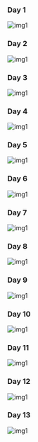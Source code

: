 ### Day 1 ###

<img src="./Images/March18th.png" alt="img1" />

### Day 2 ###

<img src="./Images/NTSPBMS713-Intro2 - March19th.png" alt="img1" />

### Day 3 ###

<img src="./Images/NTSPBMS713-Intro3 - March 22nd.png" alt="img1" />

### Day 4 ###

<img src="./Images/NTSPBMS713-Intro4 - March 23rd.png" alt="img1" />

### Day 5 ###

<img src="./Images/NTSPBMS713-Intro5 - March 24th.png" alt="img1" />

### Day 6 ###

<img src="./Images/NTSPBMS713-Spring Basics- March 26th.png" alt="img1" />

### Day 7 ###

<img src="./Images/NTSPBMS713-Spring Basics- March 27th.png" alt="img1" />

### Day 8 ###

<img src="./Images/NTSPBMS714-Spring Firt App Development- March 29th.png" alt="img1" />

### Day 9 ###

<img src="./Images/NTSPBMS714-Spring First App Flow- March 30th.png" alt="img1" />

### Day 10 ###

<img src="./Images/NTSPBMS714-Spring First App Flow- March 30th.png" alt="img1" />

### Day 11 ###

<img src="./Images/NTSPBMS714-Constructor Injection March 31st.png" alt="img1" />

### Day 12 ###

<img src="./Images/NTSPBMS714- Diff bwn Constructor Injection and setter Injection March 31st.png" alt="img1" />

### Day 13 ###

<img src="./Images/NTSPBMS714- DefaultListableBeanFactory-April3rd.png" alt="img1" />
